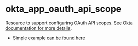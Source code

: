 # okta_app_oauth_api_scope

Resource to support configuring OAuth API scopes. [See Okta documentation for more details](https://developer.okta.com/docs/reference/api/apps/#application-oauth-2-0-scope-consent-grant-operations).

- Simple example [can be found here](./basic.tf)
